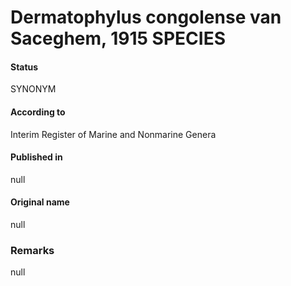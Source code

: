 # Dermatophylus congolense van Saceghem, 1915 SPECIES

#### Status
SYNONYM

#### According to
Interim Register of Marine and Nonmarine Genera

#### Published in
null

#### Original name
null

### Remarks
null